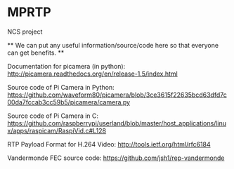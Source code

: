 MPRTP
=====

NCS project

** We can put any useful information/source/code here so that everyone can get benefits. **


Documentation for picamera (in python):
http://picamera.readthedocs.org/en/release-1.5/index.html

Source code of Pi Camera in Python:
https://github.com/waveform80/picamera/blob/3ce3615f22635bcd63dfd7c00da7fccab3cc59b5/picamera/camera.py

Source code of Pi Camera in C:
https://github.com/raspberrypi/userland/blob/master/host_applications/linux/apps/raspicam/RaspiVid.c#L128

RTP Payload Format for H.264 Video:
http://tools.ietf.org/html/rfc6184

Vandermonde FEC source code:
https://github.com/jsh1/rep-vandermonde
